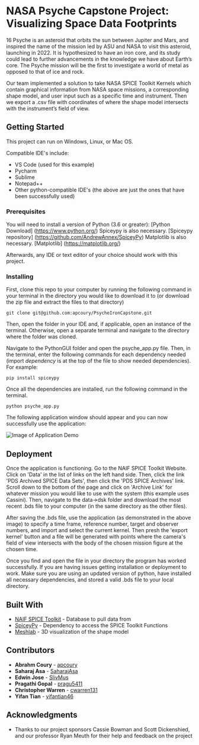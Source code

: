 # NASA Psyche Capstone Project: Visualizing Space Data Footprints

  16 Psyche is an asteroid that orbits the sun between Jupiter and Mars, and inspired the name of the mission led by ASU and NASA to visit this asteroid, launching in 2022. It is hypothesized to have an iron core, and its study could lead to further advancements in the knowledge we have about Earth’s core. The Psyche mission will be the first to investigate a world of metal as opposed to that of ice and rock.
  
  Our team implemented a solution to take NASA SPICE Toolkit Kernels which contain graphical information from NASA space missions, a corresponding shape model, and user input such as a specific time and instrument. Then we  export a .csv file with coordinates of where the shape model intersects with the instrument’s field of view. 

## Getting Started

  This project can run on Windows, Linux, or Mac OS. 
  
  Compatible IDE's include:
* VS Code (used for this example)
* Pycharm
* Sublime
* Notepad++
* Other python-compatible IDE's (the above are just the ones that have been successfully used)
  
### Prerequisites

You will need to install a version of Python (3.6 or greater): [Python Download] (https://www.python.org/)
Spiceypy is also necessary. [Spiceypy repository] (https://github.com/AndrewAnnex/SpiceyPy)
Matplotlib is also necessary. [Matplotlib] (https://matplotlib.org/)

Afterwards, any IDE or text editor of your choice should work with this project.

### Installing

First, clone this repo to your computer by running the following command in your terminal in the directory you would like to download it to (or download the zip file and extract the files to that directory)

```
git clone git@github.com:apcoury/PsycheIronCapstone.git
```

Then, open the folder in your IDE and, if applicable, open an instance of the terminal. Otherwise, open a separate terminal and navigate to the directory where the folder was cloned. 

Navigate to the PythonGUI folder and open the psyche_app.py file. Then, in the terminal, enter the following commands for each dependency needed (import *dependency* is at the top of the file to show needed dependencies). For example:

```
pip install spiceypy
```

Once all the dependencies are installed, run the following command in the terminal. 

```
python psyche_app.py
```

The following application window should appear and you can now successfully use the application:

![Image of Application Demo](https://github.com/apcoury/PsycheIronCapstone/blob/master/images/PythonGUIExample.PNG)

## Deployment

  Once the application is functioning. Go to the NAIF SPICE Toolkit Website. Click on 'Data' in the list of links on the left hand side. Then, click the link 'PDS Archived SPICE Data Sets', then click the 'PDS SPICE Archives' link. Scroll down to the bottom of the page and click on 'Archive Link' for whatever mission you would like to use with the system (this example uses Cassini). Then, navigate to the data->dsk folder and download the most recent .bds file to your computer (in the same directory as the other files).

  After saving the .bds file, use the application (as demonstrated in the above image) to specify a time frame, reference number, target and observer numbers, and import and select the current kernel. Then presh the 'export kernel' button and a file will be generated with points where the camera's field of view intersects with the body of the chosen mission figure at the chosen time.
  
  Once you find and open the file in your directory the program has worked successfully. If you are having issues getting installation or deployment to work. Make sure you are using an updated version of python, have installed all necessary dependencies, and stored a valid .bds file to your local directory.

## Built With

* [NAIF SPICE Toolkit](https://maven.apache.org/) - Database to pull data from
* [SpiceyPy](https://spiceypy.readthedocs.io/en/master/) - Dependency to access the SPICE Toolkit Functions
* [Meshlab](http://www.meshlab.net/) - 3D visualization of the shape model

## Contributors

* **Abrahm Coury** - [apcoury](https://github.com/apcoury)
* **Saharaj Asa** - [SaharajAsa](https://github.com/SaharajAsa)
* **Edwin Jose** - [SlivMus](https://github.com/SlivMus)
* **Pragathi Gopal** - [pragu5411](https://github.com/pragu5411)
* **Christopher Warren** - [cwarren131](https://github.com/cwarren131)
* **Yifan Tian** - [yifantian46](https://github.com/yifantian46)

## Acknowledgments

* Thanks to our project sponsors Cassie Bowman and Scott Dickenshied, and our professor Ryan Meuth for their help and feedback on the project
